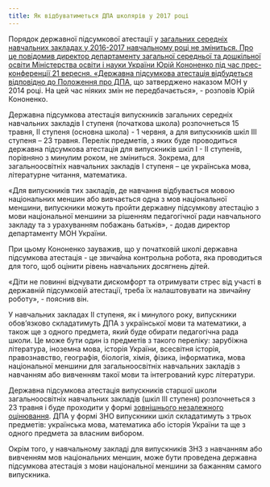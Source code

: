```yaml
---
title: Як відбуватиметься ДПА школярів у 2017 році
---
```


Порядок державної підсумкової атестації у [загальних середніх навчальних закладах у 2016-2017 навчальному році не зміниться. Про це повідомив директор департаменту загальної середньої та дошкільної освіти Міністерства освіти і науки України Юрій Кононенко під час прес-конференції 21 вересня. «Державна підсумкова атестація відбудеться відповідно до Положення про ДПА](https://osvita.ua/school/school-ukraine/), що затверджено наказом МОН у 2014 році. На цей час ніяких змін не передбачається», - розповів Юрій Кононенко.

Державна підсумкова атестація випускників загальних середніх навчальних закладів І ступеня (початкова школа) розпочнеться 15 травня, ІІ ступеня (основна школа) - 1 червня, а для випускників шкіл ІІІ ступеня – 23 травня. Перелік предметів, з яких буде проводиться державна підсумкова атестація для випускників шкіл І - ІІ ступенів, порівняно з минулим роком, не зміниться. Зокрема, для загальноосвітніх навчальних закладів І ступеня – це українська мова, літературне читання, математика.

«Для випускників тих закладів, де навчання відбувається мовою національних меншин або вивчається одна з мов національної меншини, випускники можуть пройти державну підсумкову атестацію з мови національної меншини за рішенням педагогічної ради навчального закладу та з урахуванням побажань батьків», - додав директор департаменту МОН України.

При цьому Кононенко зауважив, що у початковій школі державна підсумкова атестація - це звичайна контрольна робота, яка проводиться для того, щоб оцінити рівень навчальних досягнень дітей.

«Діти не повинні відчувати дискомфорт та отримувати стрес від участі в державній підсумковій атестації, треба їх налаштовувати на звичайну роботу», - пояснив він.

У навчальних закладах II ступеня, як і минулого року, випускники обов’язково складатимуть ДПА з української мови та математики, а також ще з одного предмета, який буде обирати педагогічна рада школи. Це може бути один із предметів з такого переліку: зарубіжна література, іноземна мова, історія України, всесвітня історія, правознавство, географія, біологія, хімія, фізика, інформатика, мова національної меншини для загальноосвітніх навчальних закладів з навчанням або вивченням такої мови та інтегрований курс літератури.

Державна підсумкова атестація випускників старшої школи загальноосвітніх навчальних закладів (шкіл ІІІ ступеня) розпочнеться з 23 травня і буде проходити у формі [зовнішнього незалежного оцінювання](https://osvita.ua/test/). ДПА у формі ЗНО випускники шкіл складатимуть з трьох предметів: українська мова, математика або історія України та ще з одного предмета за власним вибором.

Окрім того, у навчальному закладі для випускників ЗНЗ з навчанням або вивченням мов національних меншин, може бути проведена державна підсумкова атестація з мови національної меншини за бажанням самого випускника.
